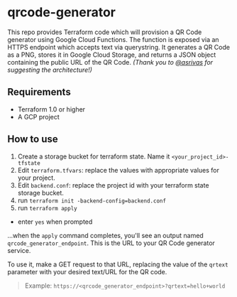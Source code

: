 # qrcode-generator
This repo provides Terraform code which will provision a QR Code generator using Google Cloud Functions. The function is exposed via an HTTPS endpoint which accepts text via querystring. It generates a QR Code as a PNG, stores it in Google Cloud Storage, and returns a JSON object containing the public URL of the QR Code. _(Thank you to [@asrivas](https://github.com/asrivas) for suggesting the architecture!)_

## Requirements
* Terraform 1.0 or higher
* A GCP project

## How to use
1. Create a storage bucket for terraform state. Name it `<your_project_id>-tfstate`
1. Edit `terraform.tfvars`: replace the values with appropriate values for your project.
1. Edit `backend.conf`: replace the project id with your terraform state storage bucket.
1. run `terraform init -backend-config=backend.conf`
1. run `terraform apply`
  * enter `yes` when prompted

...when the `apply` command completes, you'll see an output named `qrcode_generator_endpoint`. This is the URL to your QR Code generator service.

To use it, make a GET request to that URL, replacing the value of the `qrtext` parameter with your desired text/URL for the QR code.

> Example: `https://<qrcode_generator_endpoint>?qrtext=hello+world`
